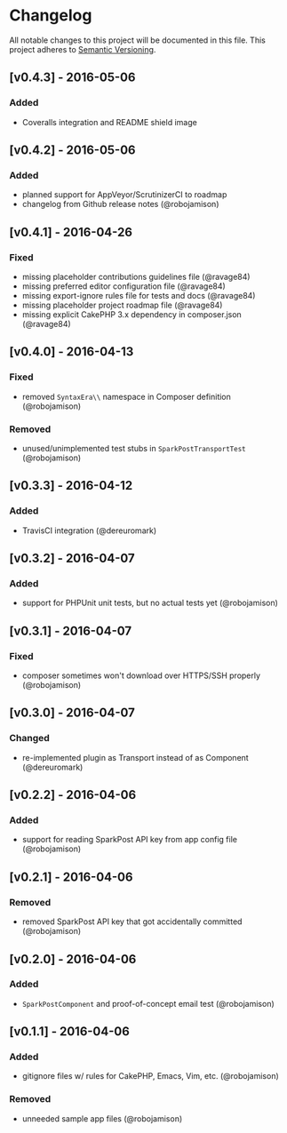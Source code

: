 # Changelog
All notable changes to this project will be documented in this file. This
project adheres to [Semantic Versioning](http://semver.org).

## [v0.4.3] - 2016-05-06
### Added
- Coveralls integration and README shield image

## [v0.4.2] - 2016-05-06
### Added
- planned support for AppVeyor/ScrutinizerCI to roadmap
- changelog from Github release notes (@robojamison)

## [v0.4.1] - 2016-04-26
### Fixed
- missing placeholder contributions guidelines file (@ravage84)
- missing preferred editor configuration file (@ravage84)
- missing export-ignore rules file for tests and docs (@ravage84)
- missing placeholder project roadmap file (@ravage84)
- missing explicit CakePHP 3.x dependency in composer.json (@ravage84)

## [v0.4.0] - 2016-04-13
### Fixed
- removed `SyntaxEra\\` namespace in Composer definition (@robojamison)

### Removed
- unused/unimplemented test stubs in `SparkPostTransportTest` (@robojamison)

## [v0.3.3] - 2016-04-12
### Added
- TravisCI integration (@dereuromark)

## [v0.3.2] - 2016-04-07
### Added
- support for PHPUnit unit tests, but no actual tests yet (@robojamison)

## [v0.3.1] - 2016-04-07
### Fixed
- composer sometimes won't download over HTTPS/SSH properly (@robojamison)

## [v0.3.0] - 2016-04-07
### Changed
- re-implemented plugin as Transport instead of as Component (@dereuromark)

## [v0.2.2] - 2016-04-06
### Added
- support for reading SparkPost API key from app config file (@robojamison)

## [v0.2.1] - 2016-04-06
### Removed
- removed SparkPost API key that got accidentally committed (@robojamison)

## [v0.2.0] - 2016-04-06
### Added
- `SparkPostComponent` and proof-of-concept email test (@robojamison)

## [v0.1.1] - 2016-04-06
### Added
- gitignore files w/ rules for CakePHP, Emacs, Vim, etc. (@robojamison)

### Removed
- unneeded sample app files (@robojamison)
